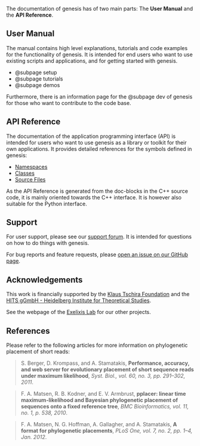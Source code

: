 The documentation of genesis has of two main parts:
The **User Manual** and the **API Reference**.

## User Manual

The manual contains high level explanations, tutorials and code examples for the
functionality of genesis. It is intended for end users who want to use existing scripts and
applications, and for getting started with genesis.

 <!-- *  @subpage intro -->
 *  @subpage setup
 *  @subpage tutorials
 *  @subpage demos

Furthermore, there is an information page for the @subpage dev of genesis for those who want
to contribute to the code base.

## API Reference

The documentation of the application programming interface (API) is intended for users who want
to use genesis as a library or toolkit for their own applications.
It provides detailed references for the symbols defined in genesis:

 *  [Namespaces](namespaces.html)
 *  [Classes](annotated.html)
 *  [Source Files](files.html)

As the API Reference is generated from the doc-blocks in the C++ source code, it is mainly
oriented towards the C++ interface. It is however also suitable for the Python interface.

## Support

For user support, please see our [support forum](http://support.genesis-lib.org/). It is
intended for questions on how to do things with genesis.

For bug reports and feature requests, please
[open an issue on our GitHub page](https://github.com/lczech/genesis/issues).

## Acknowledgements

This work is financially supported by the
[Klaus Tschira Foundation](http://www.klaus-tschira-stiftung.de/) and the
[HITS gGmbH - Heidelberg Institute for Theoretical Studies](http://www.h-its.org).

See the webpage of the [Exelixis Lab](http://exelixis-lab.org/) for our other projects.

## References

Please refer to the following articles for more information on phylogenetic placement of short
reads:

> S. Berger, D. Krompass, and A. Stamatakis,
> **Performance, accuracy, and web server for evolutionary placement of short sequence reads
> under maximum likelihood**,
> *Syst. Biol., vol. 60, no. 3, pp. 291–302, 2011*.

> F. A. Matsen, R. B. Kodner, and E. V. Armbrust,
> **pplacer: linear time maximum-likelihood and Bayesian phylogenetic placement of sequences
> onto a fixed reference tree**,
> *BMC Bioinformatics, vol. 11, no. 1, p. 538, 2010*.

> F. A. Matsen, N. G. Hoffman, A. Gallagher, and A. Stamatakis,
> **A format for phylogenetic placements**,
> *PLoS One, vol. 7, no. 2, pp. 1–4, Jan. 2012*.
